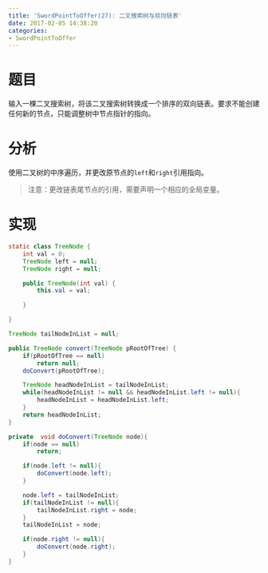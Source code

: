 ```yaml
---
title: 'SwordPointToOffer(27): 二叉搜索树与双向链表'
date: 2017-02-05 14:38:20
categories:
- SwordPointToOffer
---
```


# 题目
输入一棵二叉搜索树，将该二叉搜索树转换成一个排序的双向链表。要求不能创建任何新的节点，只能调整树中节点指针的指向。

# 分析
使用二叉树的中序遍历，并更改原节点的`left`和`right`引用指向。

> 注意：更改链表尾节点的引用，需要声明一个相应的全局变量。

# 实现
```java
static class TreeNode {
    int val = 0;
    TreeNode left = null;
    TreeNode right = null;

    public TreeNode(int val) {
        this.val = val;

    }

}

TreeNode tailNodeInList = null;

public TreeNode convert(TreeNode pRootOfTree) {
    if(pRootOfTree == null)
        return null;
    doConvert(pRootOfTree);

    TreeNode headNodeInList = tailNodeInList;
    while(headNodeInList != null && headNodeInList.left != null){
        headNodeInList = headNodeInList.left;
    }
    return headNodeInList;
}

private  void doConvert(TreeNode node){
    if(node == null)
        return;

    if(node.left != null){
        doConvert(node.left);
    }

    node.left = tailNodeInList;
    if(tailNodeInList != null){
        tailNodeInList.right = node;
    }
    tailNodeInList = node;

    if(node.right != null){
        doConvert(node.right);
    }
}
```